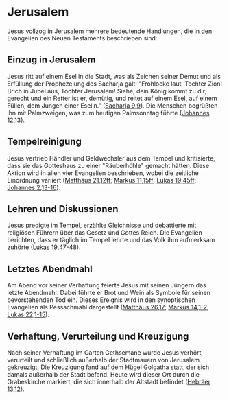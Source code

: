 
# Jerusalem

Jesus vollzog in Jerusalem mehrere bedeutende Handlungen, die in den Evangelien des Neuen Testaments beschrieben sind:

## Einzug in Jerusalem

Jesus ritt auf einem Esel in die Stadt, was als Zeichen seiner Demut und als Erfüllung der Prophezeiung des Sacharja galt: "Frohlocke laut, Tochter Zion! Brich in Jubel aus, Tochter Jerusalem! Siehe, dein König kommt zu dir; gerecht und ein Retter ist er, demütig, und reitet auf einem Esel, auf einem Füllen, dem Jungen einer Eselin." ([Sacharja 9,9](https://www.bibleserver.com/LUT/Sacharja9%2C9)). Die Menschen begrüßten ihn mit Palmzweigen, was zum heutigen Palmsonntag führte ([Johannes 12,13](https://www.bibleserver.com/LUT/Johannes12%2C13)).

## Tempelreinigung

Jesus vertrieb Händler und Geldwechsler aus dem Tempel und kritisierte, dass sie das Gotteshaus zu einer "Räuberhöhle" gemacht hätten. Diese Aktion wird in allen vier Evangelien beschrieben, wobei die zeitliche Einordnung variiert ([Matthäus 21,12ff](https://www.bibleserver.com/LUT/Matth%C3%A4us21%2C12-17); [Markus 11,15ff](https://www.bibleserver.com/LUT/Markus11%2C15-19); [Lukas 19,45ff](https://www.bibleserver.com/LUT/Lukas19%2C45-48); [Johannes 2,13-16](https://www.bibleserver.com/LUT/Johannes2%2C13-16)).

## Lehren und Diskussionen

Jesus predigte im Tempel, erzählte Gleichnisse und debattierte mit religiösen Führern über das Gesetz und Gottes Reich. Die Evangelien berichten, dass er täglich im Tempel lehrte und das Volk ihm aufmerksam zuhörte ([Lukas 19,47-48](https://www.bibleserver.com/LUT/Lukas19%2C47-48)).

## Letztes Abendmahl

Am Abend vor seiner Verhaftung feierte Jesus mit seinen Jüngern das letzte Abendmahl. Dabei führte er Brot und Wein als Symbole für seinen bevorstehenden Tod ein. Dieses Ereignis wird in den synoptischen Evangelien als Pessachmahl dargestellt ([Matthäus 26,17](https://www.bibleserver.com/LUT/Matth%C3%A4us26%2C17); [Markus 14,1-2](https://www.bibleserver.com/LUT/Markus14%2C1-2); [Lukas 22,1-15](https://www.bibleserver.com/LUT/Lukas22%2C1-15)).

## Verhaftung, Verurteilung und Kreuzigung

Nach seiner Verhaftung im Garten Gethsemane wurde Jesus verhört, verurteilt und schließlich außerhalb der Stadtmauern von Jerusalem gekreuzigt. Die Kreuzigung fand auf dem Hügel Golgatha statt, der sich damals außerhalb der Stadt befand. Heute wird dieser Ort durch die Grabeskirche markiert, die sich innerhalb der Altstadt befindet ([Hebräer 13,12](https://www.bibleserver.com/LUT/Hebr%C3%A4er13%2C12)).